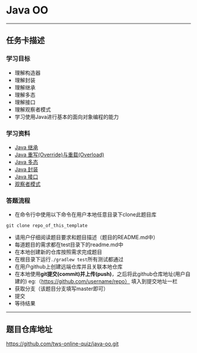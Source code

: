 # Java OO
-----------------------------------------------

## 任务卡描述

### 学习目标
* 理解构造器
* 理解封装
* 理解继承
* 理解多态
* 理解接口
* 理解观察者模式
* 学习使用Java进行基本的面向对象编程的能力

### 学习资料
- [Java 继承](http://www.runoob.com/java/java-inheritance.html)
- [Java 重写(Override)与重载(Overload)](http://www.runoob.com/java/java-override-overload.html)
- [Java 多态](http://www.runoob.com/java/java-polymorphism.html)
- [Java 封装](http://www.runoob.com/java/java-encapsulation.html)
- [Java 接口](http://www.runoob.com/java/java-interfaces.html)
- [观察者模式](http://www.runoob.com/design-pattern/observer-pattern.html)

### 答题流程
- 在命令行中使用以下命令在用户本地任意目录下clone此题目库
```
git clone repo_of_this_template
```
- 请用户仔细阅读题目要求和题目描述（题目的README.md中）
- 每道题目的需求都在test目录下的readme.md中
- 在本地创建新的仓库按照需求完成题目
- 在根目录下运行`./gradlew test`所有测试都通过
- 在用户github上创建远端仓库并且关联本地仓库
- 在本地使用**git提交(commit)**并**上传(push)**，之后将此github仓库地址(用户自建的) eg:（https://github.com/username/repo） 填入到提交地址一栏 
- 获取分支（该题目分支填写master即可）
- 提交
- 等待结果
---------------------------------------------------------------------------


## 题目仓库地址
https://github.com/tws-online-quiz/java-oo.git





